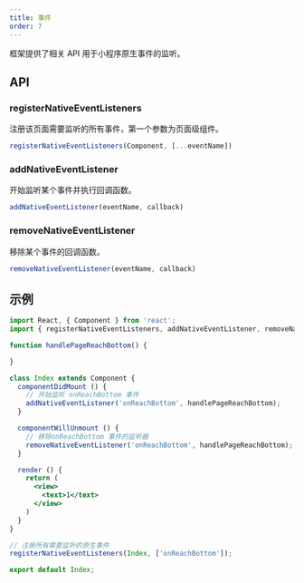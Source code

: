 ```yaml
---
title: 事件
order: 7
---
```



框架提供了相关 API 用于小程序原生事件的监听。

## API

### registerNativeEventListeners

注册该页面需要监听的所有事件，第一个参数为页面级组件。

```js
registerNativeEventListeners(Component, [...eventName])	
```

### addNativeEventListener

开始监听某个事件并执行回调函数。

```js
addNativeEventListener(eventName, callback)	
```

### removeNativeEventListener

移除某个事件的回调函数。

```js
removeNativeEventListener(eventName, callback)	
```

## 示例

```jsx
import React, { Component } from 'react';
import { registerNativeEventListeners, addNativeEventListener, removeNativeEventListener } from 'ice';

function handlePageReachBottom() {

}

class Index extends Component {
  componentDidMount () { 
    // 开始监听 onReachBottom 事件
    addNativeEventListener('onReachBottom', handlePageReachBottom);
  }

  componentWillUnmount () {
    // 移除onReachBottom 事件的监听器
    removeNativeEventListener('onReachBottom', handlePageReachBottom);
  }

  render () {
    return (
      <view>
        <text>1</text>
      </view>
    )
  }
}

// 注册所有需要监听的原生事件
registerNativeEventListeners(Index, ['onReachBottom']);

export default Index;
```
